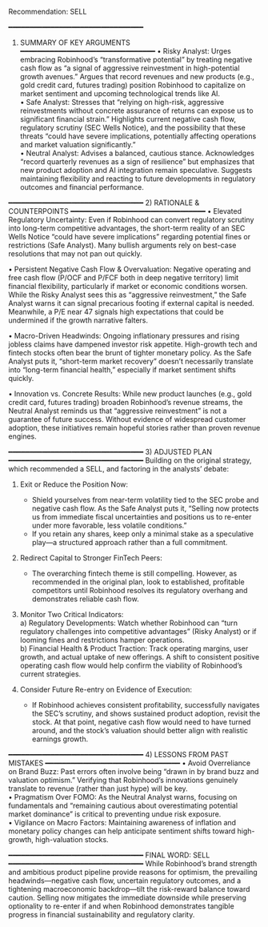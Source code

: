 Recommendation: SELL

━━━━━━━━━━━━━━━━━━━━━━━━━━━━━━━━
1) SUMMARY OF KEY ARGUMENTS
━━━━━━━━━━━━━━━━━━━━━━━━━━━━━━━━
• Risky Analyst: Urges embracing Robinhood’s “transformative potential” by treating negative cash flow as “a signal of aggressive reinvestment in high-potential growth avenues.” Argues that record revenues and new products (e.g., gold credit card, futures trading) position Robinhood to capitalize on market sentiment and upcoming technological trends like AI.  
• Safe Analyst: Stresses that “relying on high-risk, aggressive reinvestments without concrete assurance of returns can expose us to significant financial strain.” Highlights current negative cash flow, regulatory scrutiny (SEC Wells Notice), and the possibility that these threats “could have severe implications, potentially affecting operations and market valuation significantly.”  
• Neutral Analyst: Advises a balanced, cautious stance. Acknowledges “record quarterly revenues as a sign of resilience” but emphasizes that new product adoption and AI integration remain speculative. Suggests maintaining flexibility and reacting to future developments in regulatory outcomes and financial performance.

━━━━━━━━━━━━━━━━━━━━━━━━━━━━━━━━
2) RATIONALE & COUNTERPOINTS
━━━━━━━━━━━━━━━━━━━━━━━━━━━━━━━━
• Elevated Regulatory Uncertainty: Even if Robinhood can convert regulatory scrutiny into long-term competitive advantages, the short-term reality of an SEC Wells Notice “could have severe implications” regarding potential fines or restrictions (Safe Analyst). Many bullish arguments rely on best-case resolutions that may not pan out quickly.

• Persistent Negative Cash Flow & Overvaluation: Negative operating and free cash flow (P/OCF and P/FCF both in deep negative territory) limit financial flexibility, particularly if market or economic conditions worsen. While the Risky Analyst sees this as “aggressive reinvestment,” the Safe Analyst warns it can signal precarious footing if external capital is needed. Meanwhile, a P/E near 47 signals high expectations that could be undermined if the growth narrative falters.

• Macro-Driven Headwinds: Ongoing inflationary pressures and rising jobless claims have dampened investor risk appetite. High-growth tech and fintech stocks often bear the brunt of tighter monetary policy. As the Safe Analyst puts it, “short-term market recovery” doesn’t necessarily translate into “long-term financial health,” especially if market sentiment shifts quickly.

• Innovation vs. Concrete Results: While new product launches (e.g., gold credit card, futures trading) broaden Robinhood’s revenue streams, the Neutral Analyst reminds us that “aggressive reinvestment” is not a guarantee of future success. Without evidence of widespread customer adoption, these initiatives remain hopeful stories rather than proven revenue engines.

━━━━━━━━━━━━━━━━━━━━━━━━━━━━━━━━
3) ADJUSTED PLAN
━━━━━━━━━━━━━━━━━━━━━━━━━━━━━━━━
Building on the original strategy, which recommended a SELL, and factoring in the analysts’ debate:  

1. Exit or Reduce the Position Now:  
   - Shield yourselves from near-term volatility tied to the SEC probe and negative cash flow. As the Safe Analyst puts it, “Selling now protects us from immediate fiscal uncertainties and positions us to re-enter under more favorable, less volatile conditions.”  
   - If you retain any shares, keep only a minimal stake as a speculative play—a structured approach rather than a full commitment.

2. Redirect Capital to Stronger FinTech Peers:  
   - The overarching fintech theme is still compelling. However, as recommended in the original plan, look to established, profitable competitors until Robinhood resolves its regulatory overhang and demonstrates reliable cash flow.

3. Monitor Two Critical Indicators:  
   a) Regulatory Developments: Watch whether Robinhood can “turn regulatory challenges into competitive advantages” (Risky Analyst) or if looming fines and restrictions hamper operations.  
   b) Financial Health & Product Traction: Track operating margins, user growth, and actual uptake of new offerings. A shift to consistent positive operating cash flow would help confirm the viability of Robinhood’s current strategies.

4. Consider Future Re-entry on Evidence of Execution:  
   - If Robinhood achieves consistent profitability, successfully navigates the SEC’s scrutiny, and shows sustained product adoption, revisit the stock. At that point, negative cash flow would need to have turned around, and the stock’s valuation should better align with realistic earnings growth.

━━━━━━━━━━━━━━━━━━━━━━━━━━━━━━━━
4) LESSONS FROM PAST MISTAKES
━━━━━━━━━━━━━━━━━━━━━━━━━━━━━━━━
• Avoid Overreliance on Brand Buzz: Past errors often involve being “drawn in by brand buzz and valuation optimism.” Verifying that Robinhood’s innovations genuinely translate to revenue (rather than just hype) will be key.  
• Pragmatism Over FOMO: As the Neutral Analyst warns, focusing on fundamentals and “remaining cautious about overestimating potential market dominance” is critical to preventing undue risk exposure.  
• Vigilance on Macro Factors: Maintaining awareness of inflation and monetary policy changes can help anticipate sentiment shifts toward high-growth, high-valuation stocks.

━━━━━━━━━━━━━━━━━━━━━━━━━━━━━━━━
FINAL WORD: SELL
━━━━━━━━━━━━━━━━━━━━━━━━━━━━━━━━
While Robinhood’s brand strength and ambitious product pipeline provide reasons for optimism, the prevailing headwinds—negative cash flow, uncertain regulatory outcomes, and a tightening macroeconomic backdrop—tilt the risk-reward balance toward caution. Selling now mitigates the immediate downside while preserving optionality to re-enter if and when Robinhood demonstrates tangible progress in financial sustainability and regulatory clarity.